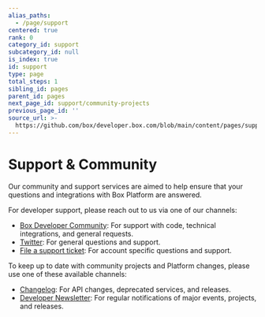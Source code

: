 ```yaml
---
alias_paths:
  - /page/support
centered: true
rank: 0
category_id: support
subcategory_id: null
is_index: true
id: support
type: page
total_steps: 1
sibling_id: pages
parent_id: pages
next_page_id: support/community-projects
previous_page_id: ''
source_url: >-
  https://github.com/box/developer.box.com/blob/main/content/pages/support/index.md
---
```

# Support & Community

Our community and support services are aimed to help ensure that your questions
and integrations with Box Platform are answered.

For developer support, please reach out to us via one of our channels:

- [Box Developer Community][forum]: For support with code, technical integrations, and general requests.
- [Twitter][twitter]: For general questions and support.
- [File a support ticket][support]: For account specific questions and support.

To keep up to date with community projects and Platform changes, please use
one of these available channels:

- [Changelog](page://changelog): For API changes, deprecated services, and releases.
- [Developer Newsletter](page://newsletter): For regular notifications of major events, projects, and releases.

<!-- i18n-enable localize-links -->

[forum]: https://forum.box.com/
[twitter]: https://twitter.com/BoxPlatform
[support]: https://support.box.com/hc/en-us/requests/new
<!-- i18n-disable localize-links -->